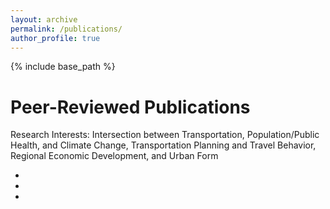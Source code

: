 ```yaml
---
layout: archive
permalink: /publications/
author_profile: true
---
```

{% include base_path %}

Peer-Reviewed Publications
======
Research Interests: Intersection between Transportation, Population/Public Health, and Climate Change, Transportation Planning and Travel Behavior, Regional Economic Development, and Urban Form

* 
* 
* 
